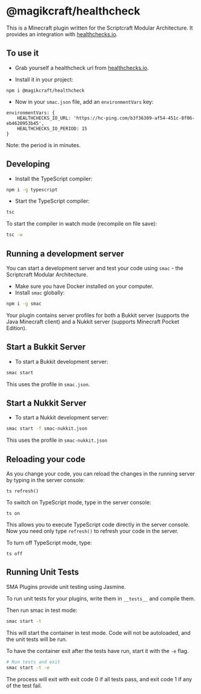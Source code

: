 # @magikcraft/healthcheck

This is a Minecraft plugin written for the Scriptcraft Modular Architecture. It provides an integration with [healthchecks.io](https://healthchecks.io).

## To use it

- Grab yourself a healthcheck url from [healthchecks.io](https://healthchecks.io).

- Install it in your project:

```
npm i @magikcraft/healthcheck
```

- Now in your `smac.json` file, add an `environmentVars` key:

```
environmentVars: {
	HEALTHCHECKS_IO_URL: 'https://hc-ping.com/b3f36309-af54-451c-8f06-eb4620953b45',
	HEALTHCHECKS_IO_PERIOD: 15
}
```

Note: the period is in minutes.

## Developing

-   Install the TypeScript compiler:

```bash
npm i -g typescript
```

-   Start the TypeScript compiler:

```bash
tsc
```

To start the compiler in watch mode (recompile on file save):

```bash
tsc -w
```

## Running a development server

You can start a development server and test your code using `smac` - the Scriptcraft Modular Architecture.

-   Make sure you have Docker installed on your computer.
-   Install `smac` globally:

```bash
npm i -g smac
```

Your plugin contains server profiles for both a Bukkit server (supports the Java Minecraft client) and a Nukkit server (supports Minecraft Pocket Edition).

## Start a Bukkit Server

-   To start a Bukkit development server:

```bash
smac start
```

This uses the profile in `smac.json`.

## Start a Nukkit Server

-   To start a Nukkit development server:

```bash
smac start -f smac-nukkit.json
```

This uses the profile in `smac-nukkit.json`

## Reloading your code

As you change your code, you can reload the changes in the running server by typing in the server console:

```
ts refresh()
```

To switch on TypeScript mode, type in the server console:

```
ts on
```

This allows you to execute TypeScript code directly in the server console. Now you need only type `refresh()` to refresh your code in the server.

To turn off TypeScript mode, type:

```
ts off
```

## Running Unit Tests

SMA Plugins provide unit testing using Jasmine.

To run unit tests for your plugins, write them in `__tests__` and compile them.

Then run smac in test mode:

```bash
smac start -t
```

This will start the container in test mode. Code will not be autoloaded, and the unit tests will be run.

To have the container exit after the tests have run, start it with the `-e` flag.

```bash
# Run tests and exit
smac start -t -e
```

The process will exit with exit code 0 if all tests pass, and exit code 1 if any of the test fail.
